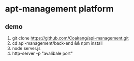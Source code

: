 # apt-management platform
## demo
1. git clone https://github.com/Coakang/api-management.git
2. cd api-management/back-end && npm install
3. node server.js
4. http-server -p "avalibale port"

